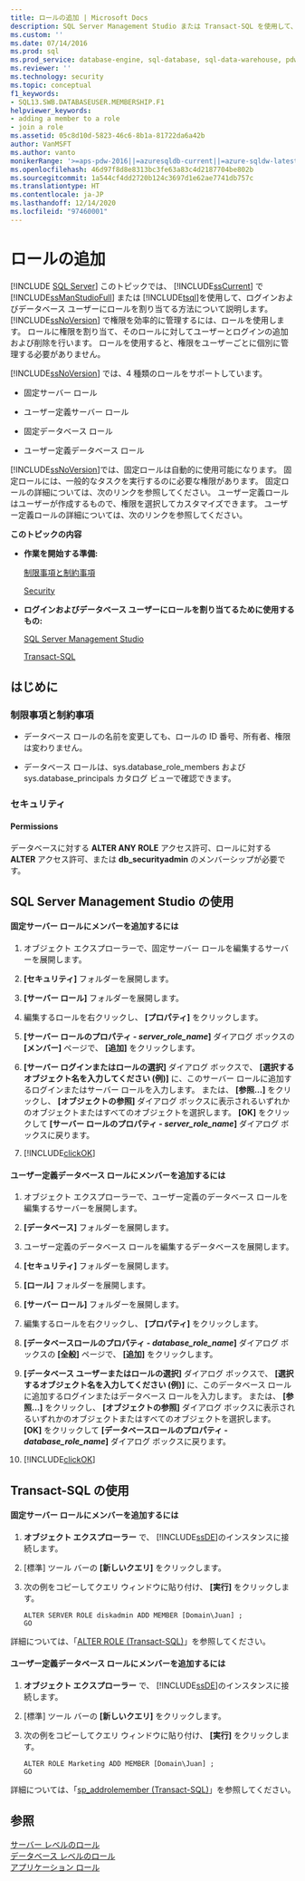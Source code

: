 ```yaml
---
title: ロールの追加 | Microsoft Docs
description: SQL Server Management Studio または Transact-SQL を使用して、SQL Server でログインおよびデータベース ユーザーにロールを割り当てる方法について説明します。 ロールを使用して権限を管理します。
ms.custom: ''
ms.date: 07/14/2016
ms.prod: sql
ms.prod_service: database-engine, sql-database, sql-data-warehouse, pdw
ms.reviewer: ''
ms.technology: security
ms.topic: conceptual
f1_keywords:
- SQL13.SWB.DATABASEUSER.MEMBERSHIP.F1
helpviewer_keywords:
- adding a member to a role
- join a role
ms.assetid: 05c8d10d-5823-46c6-8b1a-81722da6a42b
author: VanMSFT
ms.author: vanto
monikerRange: '>=aps-pdw-2016||=azuresqldb-current||=azure-sqldw-latest||>=sql-server-2016||>=sql-server-linux-2017||=azuresqldb-mi-current'
ms.openlocfilehash: 46d97f8d8e8313bc3fe63a83c4d2187704be802b
ms.sourcegitcommit: 1a544cf4dd2720b124c3697d1e62ae7741db757c
ms.translationtype: HT
ms.contentlocale: ja-JP
ms.lasthandoff: 12/14/2020
ms.locfileid: "97460001"
---
```

# <a name="join-a-role"></a>ロールの追加
[!INCLUDE [SQL Server](../../../includes/applies-to-version/sql-asdb-asdbmi-asa-pdw.md)]
  このトピックでは、 [!INCLUDE[ssCurrent](../../../includes/sscurrent-md.md)] で [!INCLUDE[ssManStudioFull](../../../includes/ssmanstudiofull-md.md)] または [!INCLUDE[tsql](../../../includes/tsql-md.md)]を使用して、ログインおよびデータベース ユーザーにロールを割り当てる方法について説明します。 [!INCLUDE[ssNoVersion](../../../includes/ssnoversion-md.md)] で権限を効率的に管理するには、ロールを使用します。 ロールに権限を割り当て、そのロールに対してユーザーとログインの追加および削除を行います。 ロールを使用すると、権限をユーザーごとに個別に管理する必要がありません。  
  
 [!INCLUDE[ssNoVersion](../../../includes/ssnoversion-md.md)] では、4 種類のロールをサポートしています。  
  
-   固定サーバー ロール  
  
-   ユーザー定義サーバー ロール  
  
-   固定データベース ロール  
  
-   ユーザー定義データベース ロール  
  
 [!INCLUDE[ssNoVersion](../../../includes/ssnoversion-md.md)]では、固定ロールは自動的に使用可能になります。 固定ロールには、一般的なタスクを実行するのに必要な権限があります。 固定ロールの詳細については、次のリンクを参照してください。 ユーザー定義ロールはユーザーが作成するもので、権限を選択してカスタマイズできます。 ユーザー定義ロールの詳細については、次のリンクを参照してください。  
  
 **このトピックの内容**  
  
-   **作業を開始する準備:**  
  
     [制限事項と制約事項](#Restrictions)  
  
     [Security](#Security)  
  
-   **ログインおよびデータベース ユーザーにロールを割り当てるために使用するもの:**  
  
     [SQL Server Management Studio](#SSMSProcedure)  
  
     [Transact-SQL](#TsqlProcedure)  
  
##  <a name="before-you-begin"></a><a name="BeforeYouBegin"></a> はじめに  
  
###  <a name="limitations-and-restrictions"></a><a name="Restrictions"></a> 制限事項と制約事項  
  
-   データベース ロールの名前を変更しても、ロールの ID 番号、所有者、権限は変わりません。  
  
-   データベース ロールは、sys.database_role_members および sys.database_principals カタログ ビューで確認できます。  
  
###  <a name="security"></a><a name="Security"></a> セキュリティ  
  
####  <a name="permissions"></a><a name="Permissions"></a> Permissions  
 データベースに対する **ALTER ANY ROLE** アクセス許可、ロールに対する **ALTER** アクセス許可、または **db_securityadmin** のメンバーシップが必要です。  
  
##  <a name="using-sql-server-management-studio"></a><a name="SSMSProcedure"></a> SQL Server Management Studio の使用  
  
#### <a name="to-add-a-member-to-a-fixed-server-role"></a>固定サーバー ロールにメンバーを追加するには  
  
1.  オブジェクト エクスプローラーで、固定サーバー ロールを編集するサーバーを展開します。  
  
2.  **[セキュリティ]** フォルダーを展開します。  
  
3.  **[サーバー ロール]** フォルダーを展開します。  
  
4.  編集するロールを右クリックし、 **[プロパティ]** をクリックします。  
  
5.  **[サーバー ロールのプロパティ - _server\_role\_name_]** ダイアログ ボックスの **[メンバー]** ページで、 **[追加]** をクリックします。  
  
6.  **[サーバー ログインまたはロールの選択]** ダイアログ ボックスで、 **[選択するオブジェクト名を入力してください (例)]** に、このサーバー ロールに追加するログインまたはサーバー ロールを入力します。 または、 **[参照...]** をクリックし、 **[オブジェクトの参照]** ダイアログ ボックスに表示されるいずれかのオブジェクトまたはすべてのオブジェクトを選択します。 **[OK]** をクリックして **[サーバー ロールのプロパティ - _server\_role\_name_]** ダイアログ ボックスに戻ります。  
  
7.  [!INCLUDE[clickOK](../../../includes/clickok-md.md)]  
  
#### <a name="to-add-a-member-to-a-user-defined-database-role"></a>ユーザー定義データベース ロールにメンバーを追加するには  
  
1.  オブジェクト エクスプローラーで、ユーザー定義のデータベース ロールを編集するサーバーを展開します。  
  
2.  **[データベース]** フォルダーを展開します。  
  
3.  ユーザー定義のデータベース ロールを編集するデータベースを展開します。  
  
4.  **[セキュリティ]** フォルダーを展開します。  
  
5.  **[ロール]** フォルダーを展開します。  
  
6.  **[サーバー ロール]** フォルダーを展開します。  
  
7.  編集するロールを右クリックし、 **[プロパティ]** をクリックします。  
  
8.  **[データベースロールのプロパティ - _database\_role\_name_]** ダイアログ ボックスの **[全般]** ページで、 **[追加]** をクリックします。  
  
9. **[データベース ユーザーまたはロールの選択]** ダイアログ ボックスで、 **[選択するオブジェクト名を入力してください (例)]** に、このデータベース ロールに追加するログインまたはデータベース ロールを入力します。 または、 **[参照...]** をクリックし、 **[オブジェクトの参照]** ダイアログ ボックスに表示されるいずれかのオブジェクトまたはすべてのオブジェクトを選択します。 **[OK]** をクリックして **[データベースロールのプロパティ - _database\_role\_name_]** ダイアログ ボックスに戻ります。  
  
10. [!INCLUDE[clickOK](../../../includes/clickok-md.md)]  
  
##  <a name="using-transact-sql"></a><a name="TsqlProcedure"></a> Transact-SQL の使用  
  
#### <a name="to-add-a-member-to-a-fixed-server-role"></a>固定サーバー ロールにメンバーを追加するには  
  
1.  **オブジェクト エクスプローラー** で、 [!INCLUDE[ssDE](../../../includes/ssde-md.md)]のインスタンスに接続します。  
  
2.  [標準] ツール バーの **[新しいクエリ]** をクリックします。  
  
3.  次の例をコピーしてクエリ ウィンドウに貼り付け、 **[実行]** をクリックします。  
  
    ```  
    ALTER SERVER ROLE diskadmin ADD MEMBER [Domain\Juan] ;  
    GO  
    ```  
  
 詳細については、「[ALTER ROLE &#40;Transact-SQL&#41;](../../../t-sql/statements/alter-role-transact-sql.md)」を参照してください。  
  
#### <a name="to-add-a-member-to-a-user-defined-database-role"></a>ユーザー定義データベース ロールにメンバーを追加するには  
  
1.  **オブジェクト エクスプローラー** で、 [!INCLUDE[ssDE](../../../includes/ssde-md.md)]のインスタンスに接続します。  
  
2.  [標準] ツール バーの **[新しいクエリ]** をクリックします。  
  
3.  次の例をコピーしてクエリ ウィンドウに貼り付け、 **[実行]** をクリックします。  
  
    ```  
    ALTER ROLE Marketing ADD MEMBER [Domain\Juan] ;  
    GO  
    ```  
  
 詳細については、「[sp_addrolemember &#40;Transact-SQL&#41;](../../../relational-databases/system-stored-procedures/sp-addrolemember-transact-sql.md)」を参照してください。  
  
## <a name="see-also"></a>参照  
 [サーバー レベルのロール](../../../relational-databases/security/authentication-access/server-level-roles.md)   
 [データベース レベルのロール](../../../relational-databases/security/authentication-access/database-level-roles.md)   
 [アプリケーション ロール](../../../relational-databases/security/authentication-access/application-roles.md)  
  
  
